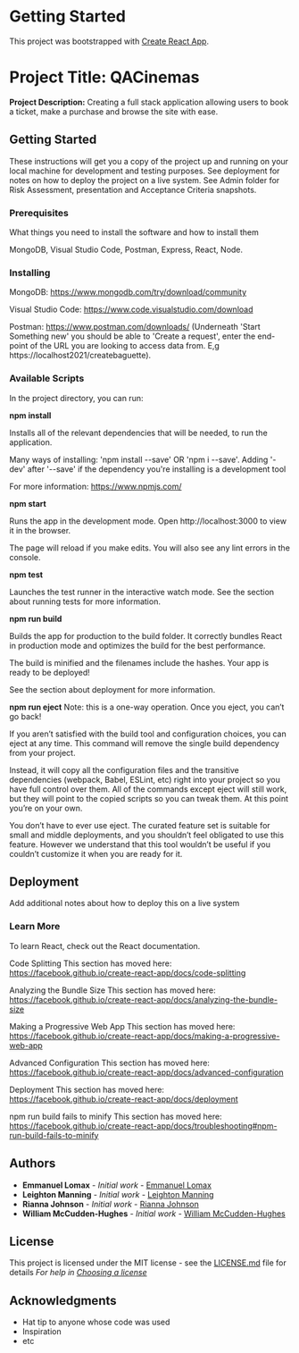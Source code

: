 # Getting Started

This project was bootstrapped with [Create React App](https://github.com/facebook/create-react-app).

# Project Title: QACinemas

**Project Description:** Creating a full stack application allowing users to book a ticket, make a purchase and browse the site with ease.

## Getting Started

These instructions will get you a copy of the project up and running on your local machine
for development and testing purposes. See deployment for notes on how to deploy the project on a live system.
See Admin folder for Risk Assessment, presentation and Acceptance Criteria snapshots.

### Prerequisites

What things you need to install the software and how to install them

MongoDB,
Visual Studio Code,
Postman,
Express,
React,
Node.

### Installing

MongoDB: https://www.mongodb.com/try/download/community

Visual Studio Code: https://www.code.visualstudio.com/download

Postman: https://www.postman.com/downloads/ (Underneath 'Start Something new' you should be able to 'Create a request', enter the end-point of the URL you are looking to access data from. E,g https://localhost2021/createbaguette).

### Available Scripts

In the project directory, you can run:

**npm install**

Installs all of the relevant dependencies that will be needed,
to run the application.

Many ways of installing: 'npm install --save' OR 'npm i --save'.
Adding '-dev' after '--save' if the dependency you're installing is a development tool

For more information: https://www.npmjs.com/

**npm start**

Runs the app in the development mode.
Open http://localhost:3000 to view it in the browser.

The page will reload if you make edits.
You will also see any lint errors in the console.

**npm test**

Launches the test runner in the interactive watch mode.
See the section about running tests for more information.

**npm run build**

Builds the app for production to the build folder.
It correctly bundles React in production mode and optimizes the build for the best performance.

The build is minified and the filenames include the hashes.
Your app is ready to be deployed!

See the section about deployment for more information.

**npm run eject**
Note: this is a one-way operation. Once you eject, you can’t go back!

If you aren’t satisfied with the build tool and configuration choices, you can eject at any time. This command will remove the single build dependency from your project.

Instead, it will copy all the configuration files and the transitive dependencies (webpack, Babel, ESLint, etc) right into your project so you have full control over them. All of the commands except eject will still work, but they will point to the copied scripts so you can tweak them. At this point you’re on your own.

You don’t have to ever use eject. The curated feature set is suitable for small and middle deployments, and you shouldn’t feel obligated to use this feature. However we understand that this tool wouldn’t be useful if you couldn’t customize it when you are ready for it.

## Deployment

Add additional notes about how to deploy this on a live system

### Learn More

To learn React, check out the React documentation.

Code Splitting
This section has moved here: https://facebook.github.io/create-react-app/docs/code-splitting

Analyzing the Bundle Size
This section has moved here: https://facebook.github.io/create-react-app/docs/analyzing-the-bundle-size

Making a Progressive Web App
This section has moved here: https://facebook.github.io/create-react-app/docs/making-a-progressive-web-app

Advanced Configuration
This section has moved here: https://facebook.github.io/create-react-app/docs/advanced-configuration

Deployment
This section has moved here: https://facebook.github.io/create-react-app/docs/deployment

npm run build fails to minify
This section has moved here: https://facebook.github.io/create-react-app/docs/troubleshooting#npm-run-build-fails-to-minify

## Authors

- **Emmanuel Lomax** - _Initial work_ - [Emmanuel Lomax](https://github.com/qamanny)
- **Leighton Manning** - _Initial work_ - [Leighton Manning](https://github.com/leightonmanningQA)
- **Rianna Johnson** - _Initial work_ - [Rianna Johnson](https://github.com/RQAJohnson)
- **William McCudden-Hughes** - _Initial work_ - [William McCudden-Hughes](https://github.com/willmccuddenQA)

## License

This project is licensed under the MIT license - see the [LICENSE.md](LICENSE.md) file for details
_For help in [Choosing a license](https://choosealicense.com/)_

## Acknowledgments

- Hat tip to anyone whose code was used
- Inspiration
- etc
